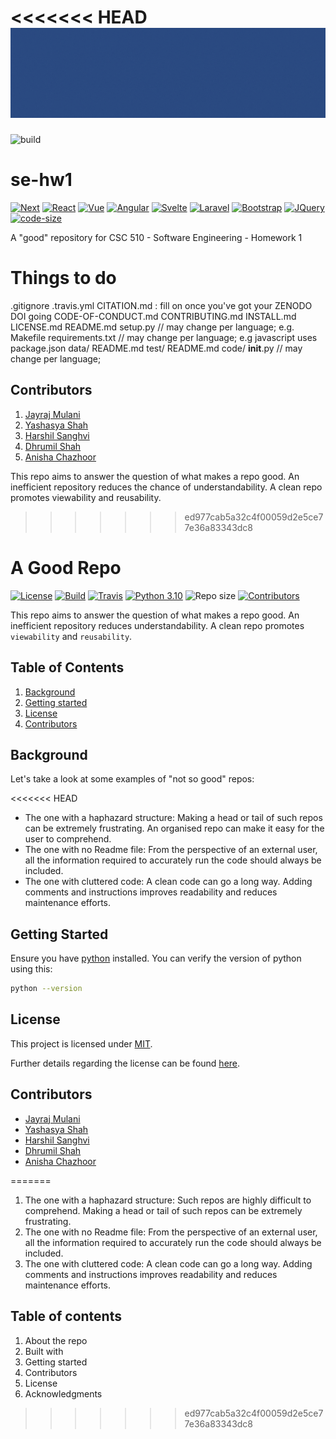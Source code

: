 <<<<<<< HEAD
![Intro page](./images/Repository_gif2.gif)
=======
![build](https://github.com/jayrajmulani/se-hw1/action-a/workflows/main.yml/badge.svg)

# se-hw1

[![Next][next.js]][next-url] [![React][react.js]][react-url] [![Vue][vue.js]][vue-url] [![Angular][angular.io]][angular-url] [![Svelte][svelte.dev]][svelte-url] [![Laravel][laravel.com]][laravel-url] [![Bootstrap][bootstrap.com]][bootstrap-url] [![JQuery][jquery.com]][jquery-url] [![code-size]][code-size]


[next.js]: https://img.shields.io/badge/next.js-000000?style=for-the-badge&logo=nextdotjs&logoColor=white
[next-url]: https://nextjs.org/
[react.js]: https://img.shields.io/badge/React-20232A?style=for-the-badge&logo=react&logoColor=61DAFB
[react-url]: https://reactjs.org/
[vue.js]: https://img.shields.io/badge/Vue.js-35495E?style=for-the-badge&logo=vuedotjs&logoColor=4FC08D
[vue-url]: https://vuejs.org/
[angular.io]: https://img.shields.io/badge/Angular-DD0031?style=for-the-badge&logo=angular&logoColor=white
[angular-url]: https://angular.io/
[svelte.dev]: https://img.shields.io/badge/Svelte-4A4A55?style=for-the-badge&logo=svelte&logoColor=FF3E00
[svelte-url]: https://svelte.dev/
[laravel.com]: https://img.shields.io/badge/Laravel-FF2D20?style=for-the-badge&logo=laravel&logoColor=white
[laravel-url]: https://laravel.com
[bootstrap.com]: https://img.shields.io/badge/Bootstrap-563D7C?style=for-the-badge&logo=bootstrap&logoColor=white
[bootstrap-url]: https://getbootstrap.com
[jquery.com]: https://img.shields.io/badge/jQuery-0769AD?style=for-the-badge&logo=jquery&logoColor=white
[jquery-url]: https://jquery.com
[code-size]: https://img.shields.io/github/languages/code-size/jayrajmulani/group2-se-hw1

A "good" repository for CSC 510 - Software Engineering - Homework 1

# Things to do

.gitignore
.travis.yml
CITATION.md : fill on once you've got your ZENODO DOI going
CODE-OF-CONDUCT.md
CONTRIBUTING.md
INSTALL.md
LICENSE.md
README.md
setup.py // may change per language; e.g. Makefile
requirements.txt // may change per language; e.g javascript uses package.json
data/
README.md
test/
README.md
code/
**init**.py // may change per language;

## Contributors
1. [Jayraj Mulani](https://github.com/jayrajmulani)
2. [Yashasya Shah](https://github.com/Yashasya)
3. [Harshil Sanghvi](https://github.com/Harshil47)
4. [Dhrumil Shah](https://github.com/Dhrumil0310)
5. [Anisha Chazhoor](https://github.com/anishasc99)




This repo aims to answer the question of what makes a repo good. An inefficient repository reduces the chance of understandability. A clean repo promotes viewability and reusability.
>>>>>>> ed977cab5a32c4f00059d2e5ce77e36a83343dc8



# A Good Repo

[![License](https://img.shields.io/github/license/jayrajmulani/group2-se-hw1)](https://github.com/jayrajmulani/group2-se-hw1/blob/main/LICENSE)
[![Build](https://github.com/jayrajmulani/group2-se-hw1/actions/workflows/python-auto-test.yml/badge.svg)](https://github.com/jayrajmulani/group2-se-hw1/actions/workflows/python-auto-test.yml)
[![Travis](https://app.travis-ci.com/jayrajmulani/group2-se-hw1.svg?branch=master)](https://app.travis-ci.com/github/jayrajmulani/group2-se-hw1/pull_requests)
[![Python 3.10](https://img.shields.io/badge/python-3.10-blue.svg)](https://www.python.org/downloads/release/python-3100/)
![Repo size](https://img.shields.io/github/repo-size/jayrajmulani/group2-se-hw1)
[![Contributors](https://img.shields.io/github/contributors/jayrajmulani/group2-se-hw1.svg)](https://github.com/jayrajmulani/group2-se-hw1/graphs/contributors)



This repo aims to answer the question of what makes a repo good. An inefficient repository reduces understandability. A clean repo promotes `viewability` and `reusability`.

## Table of Contents

1. [Background](#background)
2. [Getting started](#getting-started)
3. [License](#license)
4. [Contributors](#contributors)


## Background
Let's take a look at some examples of "not so good" repos:

<<<<<<< HEAD
- The one with a haphazard structure: Making a head or tail of such repos can be extremely frustrating. An organised repo can make it easy for the user to comprehend.
- The one with no Readme file: From the perspective of an external user, all the information required to accurately run the code should always be included.
- The one with cluttered code: A clean code can go a long way. Adding comments and instructions improves readability and reduces maintenance efforts.

## Getting Started

Ensure you have [python](https://www.python.org/downloads/) installed.
You can verify the version of python using this: 

```bash
python --version
```

## License

This project is licensed under [MIT](https://mit-license.org/).

Further details regarding the license can be found [here](https://github.com/jayrajmulani/group2-se-hw1/blob/main/LICENSE).

## Contributors

- [Jayraj Mulani](https://github.com/jayrajmulani)
- [Yashasya Shah](https://github.com/Yashasya)
- [Harshil Sanghvi](https://github.com/Harshil47)
- [Dhrumil Shah](https://github.com/Dhrumil0310)
- [Anisha Chazhoor](https://github.com/anishasc99)


=======
1. The one with a haphazard structure: Such repos are highly difficult to comprehend. Making a head or tail of such repos can be extremely frustrating.
2. The one with no Readme file: From the perspective of an external user, all the information required to accurately run the code should always be included.
3. The one with cluttered code: A clean code can go a long way. Adding comments and instructions improves readability and reduces maintenance efforts.

## Table of contents

1. About the repo
2. Built with
3. Getting started
4. Contributors
5. License
6. Acknowledgments
>>>>>>> ed977cab5a32c4f00059d2e5ce77e36a83343dc8

